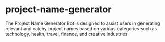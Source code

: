 # project-name-generator
The Project Name Generator Bot is designed to assist users in generating relevant and catchy project names based on various categories such as technology, health, travel, finance, and creative industries
